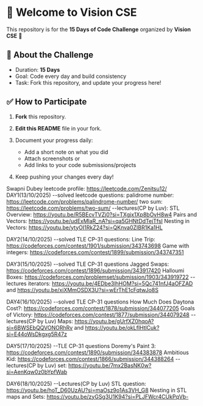 # 👋 Welcome to Vision CSE  

This repository is for the **15 Days of Code Challenge** organized by **Vision CSE** 🚀  

## 📌 About the Challenge
- Duration: **15 Days**
- Goal: Code every day and build consistency  
- Task: Fork this repository, and update your progress here!  

## ✅ How to Participate
1. **Fork** this repository.  
2. **Edit this README** file in your fork.  
3. Document your progress daily:  
   - Add a short note on what you did  
   - Attach screenshots or  
   - Add links to your code submissions/projects  

4. Keep pushing your changes every day!

Swapni Dubey
leetcode profile: https://leetcode.com/Zenitsu12/
DAY1(13/10/2025)
   --solved leetcode questions:
      palidrome number: https://leetcode.com/problems/palindrome-number/
      two sum: https://leetcode.com/problems/two-sum/
   --lectures(CP by Luv):
      STL Overview: https://youtu.be/R5BEcvTVZj0?si=TXgjx1Xp8bOvH8w4
      Pairs and Vectors: https://youtu.be/udExMlaR_nA?si=qa5GHNtDdTejTfsI
      Nesting in Vectors: https://youtu.be/ytyOI1RkZ24?si=QKnva0ZIBR1Ka1HL

DAY2(14/10/2025)
   --solved TLE CP-31 questions:
      Line Trip: https://codeforces.com/contest/1901/submission/343743698
      Game with integers: https://codeforces.com/contest/1899/submission/343747351
   
DAY3(15/10/2025)
   --solved TLE CP-31 questions
      Jagged Swaps: https://codeforces.com/contest/1896/submission/343917420
      Halloumi Boxes: https://codeforces.com/problemset/submission/1903/343919722
   --lectures
      iterators: https://youtu.be/4EDbe3lhHOM?si=5Qc741nfJ4aOFZAD and https://youtu.be/xiXMmOSDX3U?si=wErThE1cFqtwJo8S

DAY4(16/10/2025)
   --solved TLE CP-31 questions
      How Much Does Daytona Cost?: https://codeforces.com/contest/1878/submission/344077205
      Goals of Victory: https://codeforces.com/contest/1877/submission/344079248
   --lectures(CP by Luv)
      Maps: https://youtu.be/gUrfXZ0hqoA?si=6BWSEbQQVONORhRv and https://youtu.be/okLflHtlCuk?si=E44oWsDkgxg5R47z

DAY5(17/10/2025)
   --TLE CP-31 questions
      Doremy's Paint 3: https://codeforces.com/contest/1890/submission/344383878
      Ambitious Kid: https://codeforces.com/contest/1866/submission/344388264
   --lectures(CP by Luv)
      set: https://youtu.be/7mx2BasNK0w?si=AenKqw0z0bYpfWab

DAY6(18/10/2025)
   --Lectures(CP by Luv)
      STL question: https://youtu.be/hoT_D60UzAU?si=maOsz9o1As3VH_G8
      Nesting in STL maps and Sets: https://youtu.be/zyGSg3U1K94?si=PLJFWcr4CUkPqVb-
